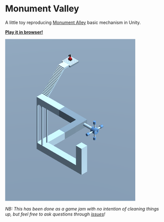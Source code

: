 Monument Valley
===============

A little toy reproducing [Monument Alley](https://www.monumentvalleygame.com) basic mechanism in Unity.

[**Play it in browser!**](https://www.exppad.com/games/monument-alley/)

![](MakingOf/005.png)

*NB: This has been done as a game jam with no intention of cleaning things up, but feel free to ask questions through [issues](https://github.com/eliemichel/MonumentValley/issues)!*
